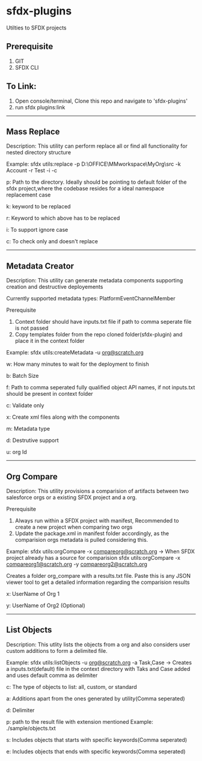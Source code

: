 sfdx-plugins
============

Utilties to SFDX projects

Prerequisite
------------

1. GIT
2. SFDX CLI

To Link:
---------

1. Open console/terminal, Clone this repo and navigate to 'sfdx-plugins'
2. run sfdx plugins:link

-----------------
Mass Replace 
-----------------
Description: This utility can perform  replace all or find all functionality for nested directory structure

Example: sfdx utils:replace -p D:\OFFICE\MMworkspace\MyOrg\src -k Account -r Test -i -c

p: Path to the directory. Ideally should be pointing to default folder of the sfdx project,where the codebase resides for a ideal namespace replacement case

k: keyword to be replaced

r: Keyword to which above has to be replaced

i: To support ignore case

c: To check only and doesn't replace

-----------------
Metadata Creator
-----------------
Description: This utility can generate metadata components supporting creation and destructive deployements

Currently supported metadata types: PlatformEventChannelMember

Prerequisite
1. Context folder should have inputs.txt file if path to comma seperate file is not passed
2. Copy templates folder from the  repo cloned folder(sfdx-plugin) and place it in the context folder

Example: sfdx utils:createMetadata -u org@scratch.org 

w: How many minutes to wait for the deployment to finish

b: Batch Size

f: Path to comma seperated fully qualified object API names, if not inputs.txt should be present in context folder 

c: Validate only

x: Create xml files along with the components

m: Metadata type

d: Destrutive support

u: org Id

-----------------
Org Compare
-----------------
Description: This utility provisions a comparision of artifacts between two salesforce orgs or a existing SFDX project and a org.

Prerequisite
1. Always run within a SFDX project with manifest, Recommended to create a new project when comparing two orgs
2. Update the package.xml in manifest folder accordingly, as the comparision orgs metadata is pulled considering this. 

Example: 
sfdx utils:orgCompare -x compareorg@scratch.org -> When SFDX project already has a source for comparision
sfdx utils:orgCompare -x  compareorg1@scratch.org -y compareorg2@scratch.org 

Creates a folder org_compare with a results.txt file. Paste this is any JSON viewer tool to get a detailed information regarding the comparision results

x: UserName of Org 1

y: UserName of Org2 (Optional)    

-----------------
List Objects
-----------------
Description: This utlity lists the objects from a org and also considers user custom additions to form a delimited file.

Example: 
sfdx utils:listObjects -u org@scratch.org -a Task,Case -> Creates a inputs.txt(default) file in the context directory with Taks and Case added and uses default comma as delimiter

c: The type of objects to list: all, custom, or standard

a: Additions apart from the ones generated by utility(Comma seperated) 

d: Delimiter

p: path to the result file with extension mentioned Example: ./sample/objects.txt

s: Includes objects that starts with specific keywords(Comma seperated)

e: Includes objects that ends with specific keywords(Comma seperated) 

       









